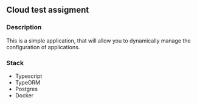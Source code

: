 ## Cloud test assigment

### Description

This is a simple application, that will allow you to dynamically manage the configuration of applications.

### Stack

- Typescript
- TypeORM
- Postgres
- Docker
